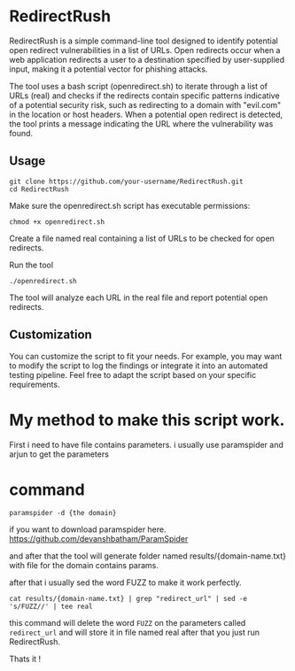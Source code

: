 # RedirectRush

RedirectRush is a simple command-line tool designed to identify potential open redirect vulnerabilities in a list of URLs. Open redirects occur when a web application redirects a user to a destination specified by user-supplied input, making it a potential vector for phishing attacks.

The tool uses a bash script (openredirect.sh) to iterate through a list of URLs (real) and checks if the redirects contain specific patterns indicative of a potential security risk, such as redirecting to a domain with "evil.com" in the location or host headers. When a potential open redirect is detected, the tool prints a message indicating the URL where the vulnerability was found.
## Usage
```
git clone https://github.com/your-username/RedirectRush.git
cd RedirectRush
```
Make sure the openredirect.sh script has executable permissions:
```
chmod +x openredirect.sh
```
Create a file named real containing a list of URLs to be checked for open redirects.

Run the tool
```
./openredirect.sh
```
The tool will analyze each URL in the real file and report potential open redirects.

## Customization

You can customize the script to fit your needs. For example, you may want to modify the script to log the findings or integrate it into an automated testing pipeline. Feel free to adapt the script based on your specific requirements.



# My method to make this script work.

First i need to have file contains parameters.
i usually use paramspider and arjun to get the parameters

# command
```
paramspider -d {the domain}
```
if you want to download paramspider here. 
https://github.com/devanshbatham/ParamSpider

and after that the tool will generate folder named results/{domain-name.txt} with file for the domain contains params.

after that i usually sed the word FUZZ to make it work perfectly. 
```
cat results/{domain-name.txt} | grep "redirect_url" | sed -e 's/FUZZ//' | tee real
```
this command will delete the word `FUZZ` on the parameters called `redirect_url` and will store it in file  named real after that you just run RedirectRush.


Thats it !
